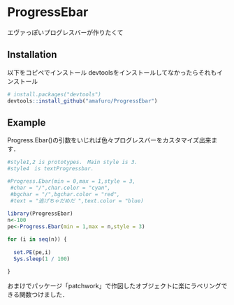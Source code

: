 
# ProgressEbar

エヴァっぽいプログレスバーが作りたくて

## Installation

以下をコピペでインストール
devtoolsをインストールしてなかったらそれもインストール

``` r
# install.packages("devtools")
devtools::install_github("amafuro/ProgressEbar")
```

## Example

Progress.Ebar()の引数をいじれば色々プログレスバーをカスタマイズ出来ます．

``` r
#style1,2 is prototypes.　Main style is 3.
#style4　is textProgressbar.

#Progress.Ebar(min = 0,max = 1,style = 3,
 #char = "/",char.color = "cyan",
 #bgchar = "/",bgchar.color = "red",
 #text = "逃げちゃだめだ ",text.color = "blue)
 
library(ProgressEbar)
n<-100
pe<-Progress.Ebar(min = 1,max = n,style = 3)

for (i in seq(n)) {
  
  set.PE(pe,i)
  Sys.sleep(1 / 100)
  
}
```
おまけでパッケージ「patchwork」で作図したオブジェクトに楽にラベリングできる関数つけました．
